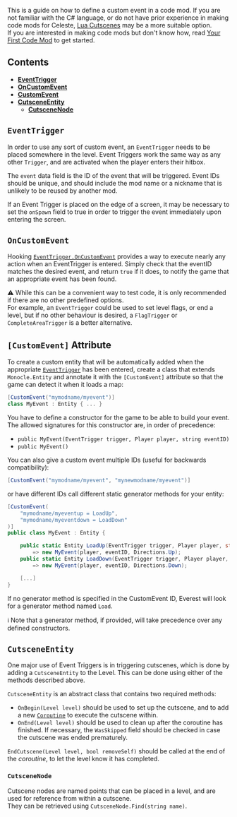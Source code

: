 This is a guide on how to define a custom event in a code mod. If you are not familiar with the C# language, or do not have prior experience 
in making code mods for Celeste, [Lua Cutscenes](https://gamebanana.com/gamefiles/10788) may be a more suitable option.  
If you are interested in making code mods but don't know how, read [Your First Code Mod](Your-First-Code-Mod) to get started.


## Contents
- [**EventTrigger**](#EventTrigger)
- [**OnCustomEvent**](#OnCustomEvent)
- [**CustomEvent**](#CustomEvent-Attribute)
- [**CutsceneEntity**](#CutsceneEntity)
  - [**CutsceneNode**](#CutsceneNode)


## `EventTrigger`
In order to use any sort of custom event, an `EventTrigger` needs to be placed somewhere in the level.
Event Triggers work the same way as any other `Trigger`, and are activated when the player enters their hitbox.

The `event` data field is the ID of the event that will be triggered.
Event IDs should be unique, and should include the mod name or a nickname that is unlikely to be reused by another mod.

If an Event Trigger is placed on the edge of a screen, it may be necessary to set the `onSpawn` field to true in order to trigger the event immediately upon entering the screen.


## `OnCustomEvent`
Hooking [`EventTrigger.OnCustomEvent`](Everest-Events#EventTrigger) provides a way to execute nearly any action when an EventTrigger is entered.
Simply check that the eventID matches the desired event, and return `true` if it does, to notify the game that an appropriate event has been found.

:warning: While this can be a convenient way to test code, it is only recommended if there are no other predefined options.  
For example, an `EventTrigger` could be used to set level flags, or end a level, but if no other behaviour is desired, a `FlagTrigger` or `CompleteAreaTrigger` is a better alternative.


## `[CustomEvent]` Attribute
To create a custom entity that will be automatically added when the appropriate [`EventTrigger`](#EventTrigger) has been entered, create a class that extends `Monocle.Entity` and annotate it with the `[CustomEvent]` attribute
so that the game can detect it when it loads a map:
```cs
[CustomEvent("mymodname/myevent")]
class MyEvent : Entity { ... }
```

You have to define a constructor for the game to be able to build your event. The allowed signatures for this constructor are, in order of precedence:
* `public MyEvent(EventTrigger trigger, Player player, string eventID)`
* `public MyEvent()` 

You can also give a custom event multiple IDs (useful for backwards compatibility):
```cs
[CustomEvent("mymodname/myevent", "mynewmodname/myevent")]
```
or have different IDs call different static generator methods for your entity:
```cs
[CustomEvent(
    "mymodname/myeventup = LoadUp",
    "mymodname/myeventdown = LoadDown"
)]
public class MyEvent : Entity {

    public static Entity LoadUp(EventTrigger trigger, Player player, string eventID)
        => new MyEvent(player, eventID, Directions.Up);
    public static Entity LoadDown(EventTrigger trigger, Player player, string eventID)
        => new MyEvent(player, eventID, Directions.Down);

    [...]
}
```
If no generator method is specified in the CustomEvent ID, Everest will look for a generator method named `Load`.

:information_source: Note that a generator method, if provided, will take precedence over any defined constructors. 


## `CutsceneEntity`
One major use of Event Triggers is in triggering cutscenes, which is done by adding a `CutsceneEntity` to the Level.
This can be done using either of the methods described above.

`CutsceneEntity` is an abstract class that contains two required methods:

* `OnBegin(Level level)` should be used to set up the cutscene, and to add a new [`Coroutine`](Monocle-Reference#Coroutine) to execute the cutscene within.  
* `OnEnd(Level level)` should be used to clean up after the coroutine has finished. If necessary, the `WasSkipped` field should be checked in case the cutscene was ended prematurely.

`EndCutscene(Level level, bool removeSelf)` should be called at the end of the *coroutine*, to let the level know it has completed.


### `CutsceneNode`
Cutscene nodes are named points that can be placed in a level, and are used for reference from within a cutscene.  
They can be retrieved using `CutsceneNode.Find(string name)`.
